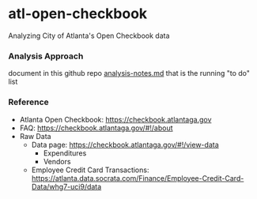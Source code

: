 # atl-open-checkbook
Analyzing City of Atlanta's Open Checkbook data

### Analysis Approach
document in this github repo [analysis-notes.md](analysis-notes.md) that is the running "to do" list

### Reference
* Atlanta Open Checkbook: https://checkbook.atlantaga.gov
* FAQ: https://checkbook.atlantaga.gov/#!/about
* Raw Data
  - Data page: https://checkbook.atlantaga.gov/#!/view-data
    - Expenditures
    - Vendors
  - Employee Credit Card Transactions: https://atlanta.data.socrata.com/Finance/Employee-Credit-Card-Data/whg7-uci9/data

